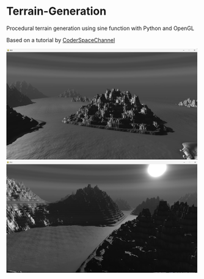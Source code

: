 # Terrain-Generation
Procedural terrain generation using sine function with Python and OpenGL

Based on a tutorial by [CoderSpaceChannel](https://www.youtube.com/@CoderSpaceChannel)

<img src="sin1.jpg" width="500"/>
<img src="sin2.jpg" width="500"/>

